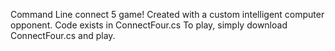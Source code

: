 Command Line connect 5 game! Created with a custom intelligent computer opponent. 
Code exists in ConnectFour.cs
To play, simply download ConnectFour.cs and play.
